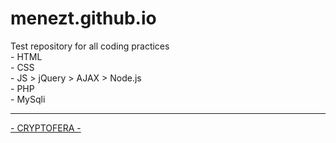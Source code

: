 # menezt.github.io

<p>
  Test repository for all coding practices
  <br>
  - HTML
  <br>
  - CSS
  <br>
  - JS > jQuery > AJAX > Node.js
  <br>
- PHP
  <br>
  - MySqli
  <hr>
</p>

<a href="https://cryptofera.com">- CRYPTOFERA - </a>

